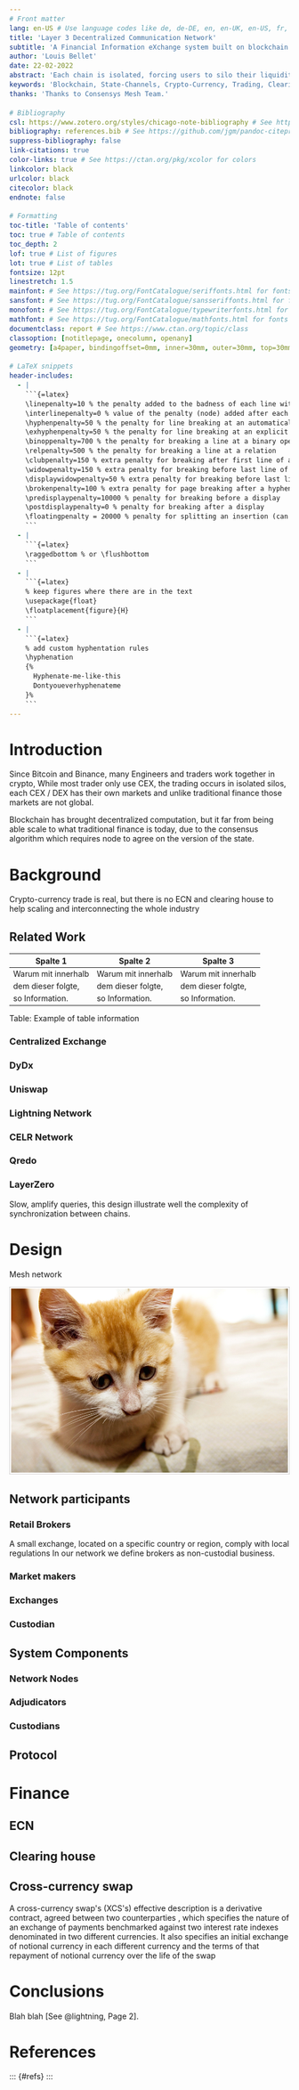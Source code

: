 ```yaml
---
# Front matter
lang: en-US # Use language codes like de, de-DE, en, en-UK, en-US, fr, it, ...
title: 'Layer 3 Decentralized Communication Network'
subtitle: 'A Financial Information eXchange system built on blockchain'
author: 'Louis Bellet'
date: 22-02-2022
abstract: 'Each chain is isolated, forcing users to silo their liquidity and limiting options to move liquidity and state between walled ecosystem. This paper present Layer 3, an overlay network using state-channels for Financial Information eXchange.'
keywords: 'Blockchain, State-Channels, Crypto-Currency, Trading, Clearing, Liquidity'
thanks: 'Thanks to Consensys Mesh Team.'

# Bibliography
csl: https://www.zotero.org/styles/chicago-note-bibliography # See https://www.zotero.org/styles for more styles.
bibliography: references.bib # See https://github.com/jgm/pandoc-citeproc/blob/master/man/pandoc-citeproc.1.md for more formats.
suppress-bibliography: false
link-citations: true
color-links: true # See https://ctan.org/pkg/xcolor for colors
linkcolor: black
urlcolor: black
citecolor: black
endnote: false

# Formatting
toc-title: 'Table of contents'
toc: true # Table of contents
toc_depth: 2
lof: true # List of figures
lot: true # List of tables
fontsize: 12pt
linestretch: 1.5
mainfont: # See https://tug.org/FontCatalogue/seriffonts.html for fonts
sansfont: # See https://tug.org/FontCatalogue/sansseriffonts.html for fonts
monofont: # See https://tug.org/FontCatalogue/typewriterfonts.html for fonts
mathfont: # See https://tug.org/FontCatalogue/mathfonts.html for fonts
documentclass: report # See https://www.ctan.org/topic/class
classoption: [notitlepage, onecolumn, openany]
geometry: [a4paper, bindingoffset=0mm, inner=30mm, outer=30mm, top=30mm, bottom=30mm] # See https://ctan.org/pkg/geometry for more options

# LaTeX snippets
header-includes:
  - |
    ```{=latex}
    \linepenalty=10 % the penalty added to the badness of each line within a paragraph (no associated penalty node) Increasing the value makes tex try to have fewer lines in the paragraph.
    \interlinepenalty=0 % value of the penalty (node) added after each line of a paragraph.
    \hyphenpenalty=50 % the penalty for line breaking at an automatically inserted hyphen
    \exhyphenpenalty=50 % the penalty for line breaking at an explicit hyphen
    \binoppenalty=700 % the penalty for breaking a line at a binary operator
    \relpenalty=500 % the penalty for breaking a line at a relation
    \clubpenalty=150 % extra penalty for breaking after first line of a paragraph
    \widowpenalty=150 % extra penalty for breaking before last line of a paragraph
    \displaywidowpenalty=50 % extra penalty for breaking before last line before a display math
    \brokenpenalty=100 % extra penalty for page breaking after a hyphenated line
    \predisplaypenalty=10000 % penalty for breaking before a display
    \postdisplaypenalty=0 % penalty for breaking after a display
    \floatingpenalty = 20000 % penalty for splitting an insertion (can only be split footnote in standard LaTeX)
    ```
  - |
    ```{=latex}
    \raggedbottom % or \flushbottom
    ```
  - |
    ```{=latex}
    % keep figures where there are in the text
    \usepackage{float} 
    \floatplacement{figure}{H}
    ```
  - |
    ```{=latex}
    % add custom hyphentation rules
    \hyphenation
    {%
      Hyphenate-me-like-this
      Dontyoueverhyphenateme
    }%
    ```
---
```


# Introduction

Since Bitcoin and Binance, many Engineers and traders work together in crypto,
While most trader only use CEX, the trading occurs in isolated silos, each CEX / DEX has their own markets and unlike traditional finance those markets are not global.

Blockchain has brought decentralized computation, but it far from being able scale to what traditional finance is today, due to the consensus algorithm which requires node to agree on the version of the state.

# Background

Crypto-currency trade is real, but there is no ECN and clearing house to help scaling and interconnecting the whole industry

## Related Work

| Spalte 1            | Spalte 2            | Spalte 3            |
| ------------------- | ------------------- | ------------------- |
| Warum mit innerhalb | Warum mit innerhalb | Warum mit innerhalb |
| dem dieser folgte,  | dem dieser folgte,  | dem dieser folgte,  |
| so Information.     | so Information.     | so Information.     |

Table: Example of table information

### Centralized Exchange

### DyDx

### Uniswap

### Lightning Network

### CELR Network

### Qredo

### LayerZero

Slow, amplify queries, this design illustrate well the complexity of synchronization between chains.

# Design

Mesh network

![The cat.](cat.jpg 'Logo Title Text 1')

## Network participants

### Retail Brokers

A small exchange, located on a specific country or region, comply with local regulations
In our network we define brokers as non-custodial business.

### Market makers

### Exchanges

### Custodian

## System Components

### Network Nodes

### Adjudicators

### Custodians

## Protocol

# Finance

## ECN

## Clearing house

## Cross-currency swap

A cross-currency swap's (XCS's) effective description is a derivative contract, agreed between two counterparties
, which specifies the nature of an exchange of payments benchmarked against two interest rate indexes denominated in two different currencies. It also specifies an initial exchange of notional currency in each different currency and the terms of that repayment of notional currency over the life of the swap

# Conclusions

Blah blah [See @lightning, Page 2].

# References

::: {#refs}
:::
